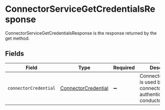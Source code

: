 # ConnectorServiceGetCredentialsResponse

 ConnectorServiceGetCredentialsResponse is the response returned by the get method.



## Fields

| Field                                                                            | Type                                                                             | Required                                                                         | Description                                                                      |
| -------------------------------------------------------------------------------- | -------------------------------------------------------------------------------- | -------------------------------------------------------------------------------- | -------------------------------------------------------------------------------- |
| `connectorCredential`                                                            | [ConnectorCredential](../../models/shared/connectorcredential.md)                | :heavy_minus_sign:                                                               |  ConnectorCredential is used by a connector to authenticate with conductor one.<br/> |